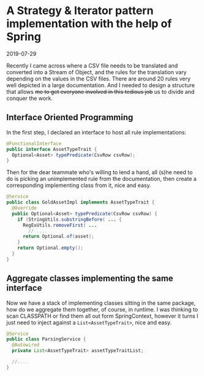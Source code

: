 # A Strategy & Iterator pattern implementation with the help of Spring
2019-07-29

Recently I came across where a CSV file needs to be translated and converted into a Stream of Object, and the rules for the translation vary depending on the values in the CSV files. There are around 20 rules very well depicted in a large documentation. And I needed to design a structure that allows ~~me to get everyone involved in this tedious job~~ us to divide and conquer the work.

## Interface Oriented Programming

In the first step, I declared an interface to host all rule implementations:

```Java
@FunctionalInterface
public interface AssetTypeTrait {
  Optional<Asset> typePredicate(CsvRow csvRow);
}
```

Then for the dear teammate who's willing to lend a hand, all (s)he need to do is picking an unimplemented rule from the documentation, then create a corresponding implementing class from it, nice and easy.

```Java
@Service
public class GoldAssetImpl implements AssetTypeTrait {
  @Override
  public Optional<Asset> typePredicate(CsvRow csvRow) {
    if (StringUtils.substringBefore( ... {
      RegExUtils.removeFirst( ...
        // ....
      return Optional.of(asset);
    }
    return Optional.empty();
  }
}
```


## Aggregate classes implementing the same interface

Now we have a stack of implementing classes sitting in the same package, how do we aggregate them together, of course, in runtime. I was thinking to scan CLASSPATH or find them all out form SpringContext, however it turns I just need to inject against a `List<AssetTypeTrait>`, nice and easy.

```Java
@Service
public class ParsingService {
  @Autowired
  private List<AssetTypeTrait> assetTypeTraitList;

  //....
}
```






